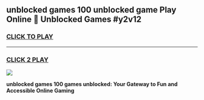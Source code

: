 
## unblocked games 100 unblocked game Play Online 👋 Unblocked Games #y2v12
<h3>
<a href="https://premium.freeplayer.one?title=unblocked_games_100&ref=21F">CLICK TO PLAY</a></h3>
<hr>

<h3>
<a href="https://premium.freeplayer.one?title=unblocked_games_100&ref=21F">CLICK 2 PLAY</a>
  
</h3>

<a href="https://premium.freeplayer.one?title=unblocked_games_100&ref=21F/"><img src="https://clearcache.store/games.png"></a>


**unblocked games 100 games unblocked: Your Gateway to Fun and Accessible Online Gaming**
